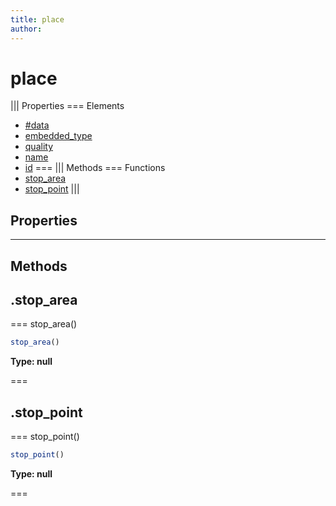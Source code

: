 ```yaml
---
title: place
author:
---
```


# place

||| Properties
=== Elements
- [#data](##data)
- [embedded_type](#embedded_type)
- [quality](#quality)
- [name](#name)
- [id](#id)
===
||| Methods
=== Functions
- [stop_area](#stop_area)
- [stop_point](#stop_point)
|||
## Properties
---
## Methods
## .stop_area

=== stop_area()




```javascript
stop_area()
```
**Type: null**

===

## .stop_point

=== stop_point()




```javascript
stop_point()
```
**Type: null**

===


